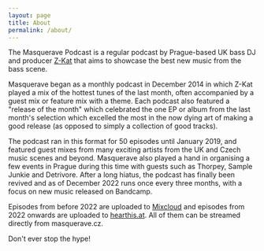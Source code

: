 ```yaml
---
layout: page
title: About
permalink: /about/
---
```


The Masquerave Podcast is a regular podcast by Prague-based UK bass DJ and producer [Z-Kat](http://z-kat.bandcamp.com) that aims to showcase the best new music from the bass scene.

Masquerave began as a monthly podcast in December 2014 in which Z-Kat played a mix of the hottest tunes of the last month, often accompanied by a guest mix or feature mix with a theme. Each podcast also featured a "release of the month" which celebrated the one EP or album from the last month's selection which excelled the most in the now dying art of making a good release (as opposed to simply a collection of good tracks).

The podcast ran in this format for 50 episodes until January 2019, and featured guest mixes from many exciting artists from the UK and Czech music scenes and beyond. Masquerave also played a hand in organising a few events in Prague during this time with guests such as Thorpey, Sample Junkie and Detrivore. After a long hiatus, the podcast has finally been revived and as of December 2022 runs once every three months, with a focus on new music released on Bandcamp.

Episodes from before 2022 are uploaded to [Mixcloud](https://www.mixcloud.com/zkat/) and episodes from 2022 onwards are uploaded to [hearthis.at](https://hearthis.at/z-kat/). All of them can be streamed directly from masquerave.cz.

Don't ever stop the hype!
